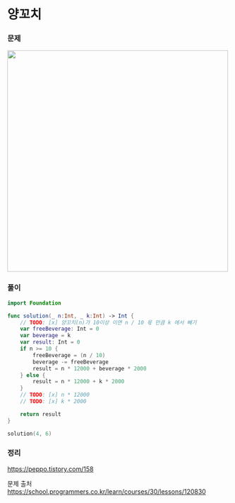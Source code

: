#  양꼬치

### 문제
<img src="https://user-images.githubusercontent.com/64088377/197084138-ba9ded2f-1e73-4bc5-97c1-fc8db29784b3.png" width="500" >


### 풀이 <br>
```swift 
import Foundation

func solution(_ n:Int, _ k:Int) -> Int {
    // TODO: [x] 양꼬치(n)가 10이상 이면 n / 10 몫 만큼 k 에서 빼기
    var freeBeverage: Int = 0
    var beverage = k
    var result: Int = 0
    if n >= 10 {
        freeBeverage = (n / 10)
        beverage -= freeBeverage
        result = n * 12000 + beverage * 2000
    } else {
        result = n * 12000 + k * 2000
    }
    // TODO: [x] n * 12000
    // TODO: [x] k * 2000

    return result
}

solution(4, 6)

```

### 정리 <br>
https://peppo.tistory.com/158

문제 출처 <br>
https://school.programmers.co.kr/learn/courses/30/lessons/120830
